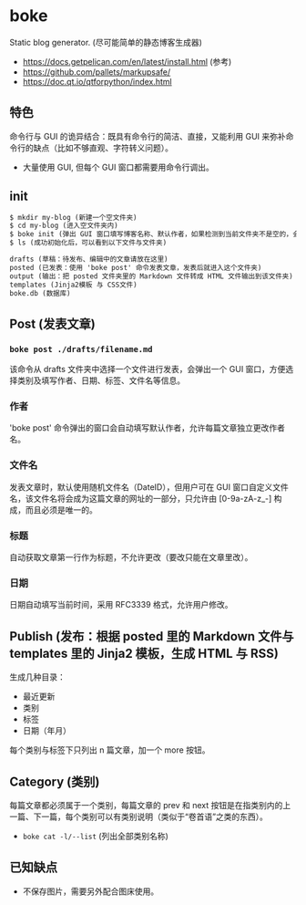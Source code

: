 # boke

Static blog generator. (尽可能简单的静态博客生成器)

- https://docs.getpelican.com/en/latest/install.html (参考)
- https://github.com/pallets/markupsafe/
- https://doc.qt.io/qtforpython/index.html


## 特色

命令行与 GUI 的诡异结合：既具有命令行的简洁、直接，又能利用 GUI 来弥补命令行的缺点（比如不够直观、字符转义问题）。

- 大量使用 GUI, 但每个 GUI 窗口都需要用命令行调出。

## init

```txt
$ mkdir my-blog (新建一个空文件夹)
$ cd my-blog (进入空文件夹内)
$ boke init (弹出 GUI 窗口填写博客名称、默认作者，如果检测到当前文件夹不是空的，会拒绝初始化)
$ ls (成功初始化后，可以看到以下文件与文件夹)

drafts (草稿：待发布、编辑中的文章请放在这里)
posted (已发表：使用 'boke post' 命令发表文章，发表后就进入这个文件夹)
output (输出：把 posted 文件夹里的 Markdown 文件转成 HTML 文件输出到该文件夹)
templates (Jinja2模板 与 CSS文件)
boke.db (数据库)
```

## Post (发表文章)

### `boke post ./drafts/filename.md`

该命令从 drafts 文件夹中选择一个文件进行发表，会弹出一个 GUI 窗口，方便选择类别及填写作者、日期、标签、文件名等信息。

### 作者

'boke post' 命令弹出的窗口会自动填写默认作者，允许每篇文章独立更改作者名。

### 文件名

发表文章时，默认使用随机文件名（DateID），但用户可在 GUI 窗口自定义文件名，该文件名将会成为这篇文章的网址的一部分，只允许由 [0-9a-zA-z_-] 构成，而且必须是唯一的。

### 标题

自动获取文章第一行作为标题，不允许更改（要改只能在文章里改）。

### 日期

日期自动填写当前时间，采用 RFC3339 格式，允许用户修改。


## Publish (发布：根据 posted 里的 Markdown 文件与 templates 里的 Jinja2 模板，生成 HTML 与 RSS)

生成几种目录：

- 最近更新
- 类别
- 标签
- 日期（年月）

每个类别与标签下只列出 n 篇文章，加一个 more 按钮。


## Category (类别)

每篇文章都必须属于一个类别，每篇文章的 prev 和 next 按钮是在指类别内的上一篇、下一篇，每个类别可以有类别说明（类似于“卷首语”之类的东西）。

- `boke cat -l/--list` (列出全部类别名称)

## 已知缺点

- 不保存图片，需要另外配合图床使用。
